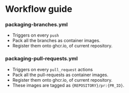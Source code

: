 # Workflow guide

### packaging-branches.yml

- Triggers on every `push`
- Pack all the branches as container images.
- Register them onto ghcr.io, of current repository.

### packaging-pull-requests.yml

- Triggers on every `pull_request` actions
- Pack all the pull-requests as container images.
- Register them onto ghcr.io, of current repository.
- These images are tagged as `{REPOSITORY}/pr:{PR_ID}`.
